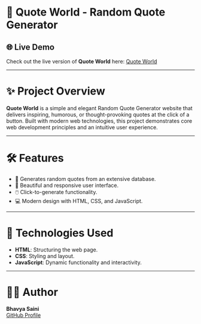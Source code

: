 # 🌟 Quote World - Random Quote Generator


## 🌐 Live Demo
Check out the live version of **Quote World** here: [Quote World](https://bhavyawritescode.github.io/Quote-World/)

---

# ✨ Project Overview

**Quote World** is a simple and elegant Random Quote Generator website that delivers inspiring, humorous, or thought-provoking quotes at the click of a button. Built with modern web technologies, this project demonstrates core web development principles and an intuitive user experience.

---

# 🛠️ Features

- 🎲 Generates random quotes from an extensive database.
- 🌈 Beautiful and responsive user interface.
- 🖱️ Click-to-generate functionality.
- 💻 Modern design with HTML, CSS, and JavaScript.

---

# 🧰 Technologies Used

- **HTML**: Structuring the web page.
- **CSS**: Styling and layout.
- **JavaScript**: Dynamic functionality and interactivity.

---
# 👨‍💻 **Author**
**Bhavya Saini**  
[GitHub Profile](https://github.com/BhavyaWritesCode)
